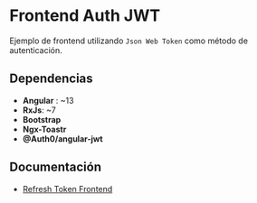 # Frontend Auth JWT

Ejemplo de frontend utilizando `Json Web Token` como método de autenticación.


## Dependencias
- **Angular** : ~13
- **RxJs**: ~7
- **Bootstrap**
- **Ngx-Toastr**
- **@Auth0/angular-jwt**

## Documentación

* [Refresh Token Frontend](https://github.com/scalablescripts/angular-auth-refresh)